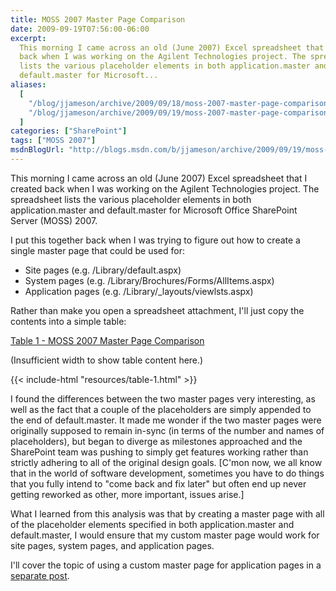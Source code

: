 ```yaml
---
title: MOSS 2007 Master Page Comparison
date: 2009-09-19T07:56:00-06:00
excerpt:
  This morning I came across an old (June 2007) Excel spreadsheet that I created
  back when I was working on the Agilent Technologies project. The spreadsheet
  lists the various placeholder elements in both application.master and
  default.master for Microsoft...
aliases:
  [
    "/blog/jjameson/archive/2009/09/18/moss-2007-master-page-comparison.aspx",
    "/blog/jjameson/archive/2009/09/19/moss-2007-master-page-comparison.aspx",
  ]
categories: ["SharePoint"]
tags: ["MOSS 2007"]
msdnBlogUrl: "http://blogs.msdn.com/b/jjameson/archive/2009/09/19/moss-2007-master-page-comparison.aspx"
---
```


This morning I came across an old (June 2007) Excel spreadsheet that I created
back when I was working on the Agilent Technologies project. The spreadsheet
lists the various placeholder elements in both application.master and
default.master for Microsoft Office SharePoint Server (MOSS) 2007.

I put this together back when I was trying to figure out how to create a single
master page that could be used for:

<div class="overflow-auto">

- Site pages (e.g. /Library/default.aspx)
- System pages (e.g. /Library/Brochures/Forms/AllItems.aspx)
- Application pages (e.g. /Library/\_layouts/viewlsts.aspx)

</div>

Rather than make you open a spreadsheet attachment, I'll just copy the contents
into a simple table:

<div class="d-sm-none">
  <a href="resources/table-1-popout" target="_blank">Table 1 - MOSS 2007 Master Page Comparison</a>
  <i class="bi bi-arrow-up-right-square"></i>
  <p>(Insufficient width to show table content here.)</p>
</div>
<div class="d-none d-sm-block">
  {{< include-html "resources/table-1.html" >}}
</div>

I found the differences between the two master pages very interesting, as well
as the fact that a couple of the placeholders are simply appended to the end of
default.master. It made me wonder if the two master pages were originally
supposed to remain in-sync (in terms of the number and names of placeholders),
but began to diverge as milestones approached and the SharePoint team was
pushing to simply get features working rather than strictly adhering to all of
the original design goals. [C'mon now, we all know that in the world of software
development, sometimes you have to do things that you fully intend to "come back
and fix later" but often end up never getting reworked as other, more important,
issues arise.]

What I learned from this analysis was that by creating a master page with all of
the placeholder elements specified in both application.master and
default.master, I would ensure that my custom master page would work for site
pages, system pages, and application pages.

I'll cover the topic of using a custom master page for application pages in a
[separate post](/blog/jjameson/2009/09/20/overriding-application-master-in-moss-2007).
